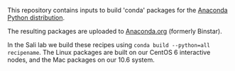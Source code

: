 This repository contains inputs to build 'conda' packages for the
[Anaconda Python distribution](https://store.continuum.io/cshop/anaconda/).

The resulting packages are uploaded to [Anaconda.org](http://anaconda.org/salilab/) (formerly Binstar).

In the Sali lab we build these recipes using
`conda build --python=all recipename`. The Linux packages are built on our
CentOS 6 interactive nodes, and the Mac packages on our 10.6 system.
